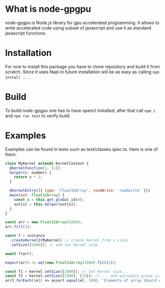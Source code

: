 # What is node-gpgpu

node-gpgpu is Node.js library for gpu accelerated programming. It allows to write accelerated code using subset of javascript and use it as standard javascript functions.

# Installation

For now to install this package you have to clone repository and build it from scratch. Since it uses Napi in future installation will be as easy as calling `npm install ...`.

# Build

To build node-gpgpu one has to have opencl installed; after that call `npm i` and `npm run test` to verify build.

# Examples

Examples can be found in tests such as test/classes.spec.ts. Here is one of them:

```javascript
class MyKernel extends KernelContext {
  @kernelFunction(1, [1])
  helper(x: number) {
    return x * 2;
  }

  @kernelEntry([{ type: 'Float32Array', readWrite: 'readwrite' }])
  main(out: Float32Array) {
    const x = this.get_global_id(0);
    out[x] = this.helper(out[x]);
  }
}

const arr = new Float32Array(1000);
arr.fill(1);

const f = instance
  .createKernel2(MyKernel) // create kernel from a class
  .setSize([1000]); // and set kernel size

await f(arr);

expect(arr).to.eql(new Float32Array(1000).fill(2));

const f1 = kernel.setSize([1000]); // Set kernel size...
const f2 = kernel.setSize([1000], [10]); // ... and optionaly group size
arr3.forEach((el) => assert.equal(el, 1000, 'Elements of array should equal 1000'));
```

